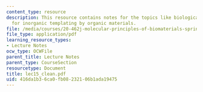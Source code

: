 ```yaml
---
content_type: resource
description: This resource contains notes for the topics like biological strategies
  for inorganic templating by organic materials.
file: /media/courses/20-462j-molecular-principles-of-biomaterials-spring-2006/416da1b36ca0fb08232106b1ada19475_lec15_clean.pdf
file_type: application/pdf
learning_resource_types:
- Lecture Notes
ocw_type: OCWFile
parent_title: Lecture Notes
parent_type: CourseSection
resourcetype: Document
title: lec15_clean.pdf
uid: 416da1b3-6ca0-fb08-2321-06b1ada19475
---
```

